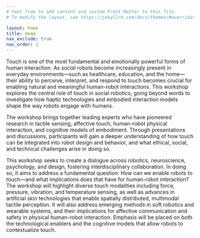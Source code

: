 ```yaml
---
# Feel free to add content and custom Front Matter to this file.
# To modify the layout, see https://jekyllrb.com/docs/themes/#overriding-theme-defaults

layout: home
title: Home
nav_exclude: true
nav_order: 1
---
```


Touch is one of the most fundamental and emotionally powerful forms of human interaction. As social robots become increasingly present in everyday environments—such as healthcare, education, and the home—their ability to perceive, interpret, and respond to touch becomes crucial for enabling natural and meaningful human-robot interactions. This workshop explores the central role of touch in social robotics, going beyond words to investigate how haptic technologies and embodied interaction models shape the way robots engage with humans.


The workshop brings together leading experts who have pioneered research in tactile sensing, affective touch, human-robot physical interaction, and cognitive models of embodiment. Through presentations and discussions, participants will gain a deeper understanding of how touch can be integrated into robot design and behavior, and what ethical, social, and technical challenges arise in doing so.


This workshop seeks to create a dialogue across robotics, neuroscience, psychology, and design, fostering interdisciplinary collaboration. In doing so, it aims to address a fundamental question: How can we enable robots to touch—and what implications does that have for human-robot interaction?
The workshop will highlight diverse touch modalities including force, pressure, vibration, and temperature sensing, as well as advances in artificial skin technologies that enable spatially distributed, multimodal tactile perception. It will also address emerging methods in soft robotics and wearable systems, and their implications for affective communication and safety in physical human-robot interaction. Emphasis will be placed on both the technological enablers and the cognitive models that allow robots to contextualize touch.




